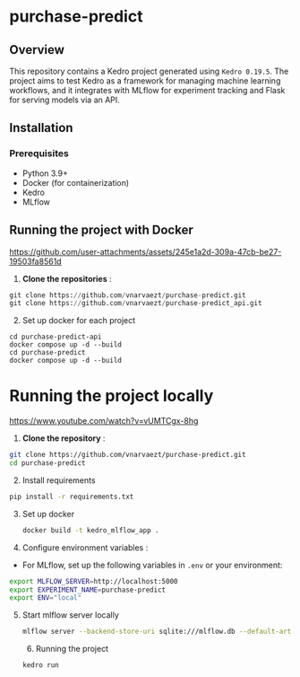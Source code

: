 # purchase-predict

## Overview

This repository contains a Kedro project generated using `Kedro 0.19.5`. The project aims to test Kedro as a framework for managing machine learning workflows, and it integrates with MLflow for experiment tracking and Flask for serving models via an API.

## **Installation**

### **Prerequisites**

* Python 3.9+
* Docker (for containerization)
* Kedro
* MLflow

## Running the project with Docker

https://github.com/user-attachments/assets/245e1a2d-309a-47cb-be27-19503fa8561d


1. **Clone the repositories** :

```python
git clone https://github.com/vnarvaezt/purchase-predict.git
git clone https://github.com/vnarvaezt/purchase-predict_api.git
```

2. Set up docker for each project






```
cd purchase-predict-api
docker compose up -d --build
cd purchase-predict
docker compose up -d --build
```

# Running the project locally
https://www.youtube.com/watch?v=vUMTCgx-8hg
1. **Clone the repository** :

```bash
git clone https://github.com/vnarvaezt/purchase-predict.git
cd purchase-predict
```

2. Install requirements
```bash
pip install -r requirements.txt
```

3. Set up docker
   ```bash
   docker build -t kedro_mlflow_app .
   ```
4. Configure environment variables :

* For MLflow, set up the following variables in `.env` or your environment:

```bash
export MLFLOW_SERVER=http://localhost:5000
export EXPERIMENT_NAME=purchase-predict
export ENV="local"
```

5. Start mlflow server locally

   ```bash
   mlflow server --backend-store-uri sqlite:///mlflow.db --default-artifact-root ./mlflow_artifacts --host 0.0.0.0

   ```
   6. Running the project

   ```bash
   kedro run
   ```
